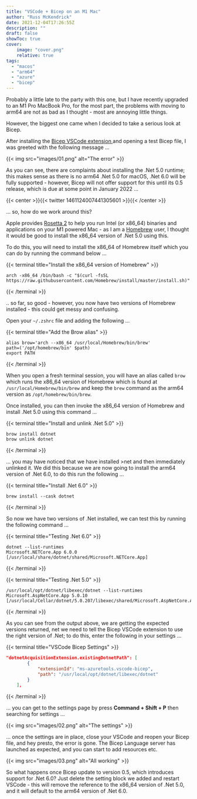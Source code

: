 ```yaml
---
title: "VSCode + Bicep on an M1 Mac"
author: "Russ McKendrick"
date: 2021-12-04T17:26:55Z
description: ""
draft: false
showToc: true
cover:
    image: "cover.png"
    relative: true
tags:
  - "macos"
  - "arm64"
  - "azure"
  - "bicep"
---
```


Probably a little late to the party with this one, but I have recently upgraded to an M1 Pro MacBook Pro, for the most part, the problems with moving to arm64 are not as bad as I thought - most are annoying little things.

However, the biggest one came when I decided to take a serious look at Bicep.

After installing the [Bicep VSCode extension ](https://marketplace.visualstudio.com/items?itemName=ms-azuretools.vscode-bicep)and opening a test Bicep file, I was greeted with the following message ...

{{< img src="images/01.png" alt="The error" >}}

As you can see, there are complaints about installing the .Net 5.0 runtime; this makes sense as there is no arm64 .Net 5.0 for macOS, .Net 6.0 will be fully supported - however, Bicep will not offer support for this until its 0.5 release, which is due at some point in January 2022 ...

{{< center >}}{{< twitter 1461124007441305601 >}}{{< /center >}}

... so, how do we work around this?

Apple provides [Rosetta 2](https://support.apple.com/en-gb/HT211861) to help you run Intel (or x86_64) binaries and applications on your M1 powered Mac - as I am a [Homebrew](https://brew.sh/) user, I thought it would be good to install the x86_64 version of .Net 5.0 using this.

To do this, you will need to install the x86_64 of Homebrew itself which you can do by running the command below ...

{{< terminal title="Install the x86_64 version of Homebrew" >}}
``` terminfo
arch -x86_64 /bin/bash -c "$(curl -fsSL https://raw.githubusercontent.com/Homebrew/install/master/install.sh)"
```
{{< /terminal >}}

.. so far, so good - however, you now have two versions of Homebrew installed - this could get messy and confusing.

Open your `~/.zshrc` file and adding the following ...

{{< terminal title="Add the Brow alias" >}}
```
alias brow='arch --x86_64 /usr/local/Homebrew/bin/brew'
path=('/opt/homebrew/bin' $path)
export PATH
```
{{< /terminal >}}

When you open a fresh terminal session, you will have an alias called `brow` which runs the x86_64 version of Homebrew which is found at `/usr/local/Homebrew/bin/brew` and keep the `brew` command as the arm64 version as `/opt/homebrew/bin/brew`.

Once installed, you can then invoke the x86_64 version of Homebrew and install .Net 5.0 using this command ...

{{< terminal title="Install and unlink .Net 5.0" >}}
``` terminfo
brow install dotnet
brow unlink dotnet
```
{{< /terminal >}}

... you may have noticed that we have installed >net and then immediately unlinked it. We did this because we are now going to install the arm64 version of .Net 6.0, to do this run the following ...

{{< terminal title="Install .Net 6.0" >}}
``` terminfo
brew install --cask dotnet
```
{{< /terminal >}}

So now we have two versions of .Net installed, we can test this by running the following command ...

{{< terminal title="Testing .Net 6.0" >}}
``` terminfo
dotnet --list-runtimes
Microsoft.NETCore.App 6.0.0 [/usr/local/share/dotnet/shared/Microsoft.NETCore.App]
```
{{< /terminal >}}

{{< terminal title="Testing .Net 5.0" >}}
``` terminfo
/usr/local/opt/dotnet/libexec/dotnet --list-runtimes
Microsoft.AspNetCore.App 5.0.10 [/usr/local/Cellar/dotnet/5.0.207/libexec/shared/Microsoft.AspNetCore.App]
```
{{< /terminal >}}

As you can see from the output above, we are getting the expected versions returned, net we need to tell the Bicep VSCode extension to use the right version of .Net; to do this, enter the following in your settings ...

{{< terminal title="VSCode Bicep Settings" >}}
``` json
"dotnetAcquisitionExtension.existingDotnetPath": [
        {
            "extensionId": "ms-azuretools.vscode-bicep",
            "path": "/usr/local/opt/dotnet/libexec/dotnet"
        }
    ],
```
{{< /terminal >}}

... you can get to the settings page by press **Command + Shift + P** then searching for settings ...

{{< img src="images/02.png" alt="The settings" >}}

... once the settings are in place, close your VSCode and reopen your Bicep file, and hey presto, the error is gone. The Bicep Language server has launched as expected, and you can start to add resources etc.

{{< img src="images/03.png" alt="All working" >}}

So what happens once Bicep update to version 0.5, which introduces support for .Net 6.0? Just delete the setting block we added and restart VSCode - this will remove the reference to the x86_64 version of .Net 5.0, and it will default to the arm64 version of .Net 6.0.
